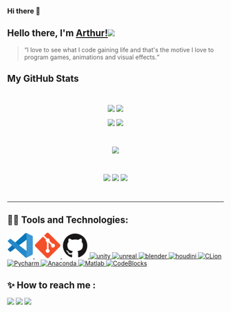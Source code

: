 ### Hi there 👋

<!--
**arthurgonze/arthurgonze** is a ✨ _special_ ✨ repository because its `README.md` (this file) appears on your GitHub profile.

Here are some ideas to get you started:

- 🔭 I’m currently working on ...
- 🌱 I’m currently learning ...
- 👯 I’m looking to collaborate on ...
- 🤔 I’m looking for help with ...
- 💬 Ask me about ...
- 📫 How to reach me: ...
- 😄 Pronouns: ...
- ⚡ Fun fact: ...
-->

## Hello there, I'm [Arthur!](https://www.linkedin.com/in/arthur-gonze-machado-890715177)<img src="https://media.giphy.com/media/hvRJCLFzcasrR4ia7z/giphy.gif" width="25px">
<blockquote><q>I love to see what I code gaining life and that's the motive I love to program games, animations and visual effects.</q></blockquote>


## My GitHub Stats
<br>
<p align="center">
 <img width="48%" src="https://github-readme-stats.vercel.app/api?username=arthurgonze&show_icons=true&theme=tokyonight&count_private=true&custom_title=@arthurgonze "> 
 <img  width="48%" src="https://github-readme-streak-stats.herokuapp.com/?user=arthurgonze&theme=tokyonight" />
</p>

<p align="center">
 <img width="400px" src="https://github-readme-stats.vercel.app/api/top-langs/?username=arthurgonze&layout=compact&theme=tokyonight&custom_title=Languages" /> 
 <img width="600px"src="https://activity-graph.herokuapp.com/graph?username=arthurgonze&theme=redical&exclude_repo=arthurgonze"> 
</p>

<br />
<p align=center>
  <img src="https://github-profile-trophy.vercel.app/?username=arthurgonze&theme=tokyonight&rank=SECRET,SSS,SS,S,AAA,AA,A,B" />
</p>

<br />
<p align=center>
<img src="https://badges.pufler.dev/visits/arthurgonze/arthurgonze?color=black&logo=github" />
<img src="https://komarev.com/ghpvc/?username=arthurgonze&color=brightgreen" />
<a href="https://github.com/arthurgonze">
<img src="https://badges.pufler.dev/commits/monthly/arthurgonze?color=blue" />
</a>
</p>
<br />
<hr />

## 👩‍💻 Tools and Technologies:
<p align="left"> 
  <a href="https://code.visualstudio.com/" target="_blank" rel="noreferrer"> 
    <img width="60px" src="https://raw.githubusercontent.com/devicons/devicon/master/icons/vscode/vscode-original.svg" alt="vscode" /> 
  </a>
  <a href="https://git-scm.com/" target="_blank" rel="noreferrer"> 
    <img width="60px" src="https://raw.githubusercontent.com/devicons/devicon/master/icons/git/git-original.svg" alt="git"/> 
  </a>
  <a href="https://github.com/" target="_blank" rel="noreferrer"> 
    <img width="60px" src="https://raw.githubusercontent.com/devicons/devicon/master/icons/github/github-original.svg" alt="github"/> 
  </a>
  <a href="https://unity.com/" target="_blank" rel="noreferrer"> 
    <img width="60px" src="https://upload.wikimedia.org/wikipedia/commons/8/8a/Official_unity_logo.png?20150903192614" alt="unity"/> 
  </a>
  <a href="https://www.unrealengine.com/en-US/" target="_blank" rel="noreferrer"> 
    <img width="60px" src="https://cdn2.unrealengine.com/ue-logo-stacked-unreal-engine-w-677x545-fac11de0943f.png" alt="unreal"/> 
  </a>
  <a href="https://www.blender.org/" target="_blank" rel="noreferrer"> 
    <img width="60px" src="https://seeklogo.com/images/B/blender-logo-91B66CA31F-seeklogo.com.png" alt="blender"/> 
  </a>
  <a href="https://www.sidefx.com/products/houdini/" target="_blank" rel="noreferrer"> 
    <img width="120px" src="https://cdn.worldvectorlogo.com/logos/sidefx-houdini.svg" alt="houdini"/> 
  </a>
  <a href="https://www.jetbrains.com/pt-br/clion/" target="_blank" rel="noreferrer"> 
    <img width="60px" src="https://seeklogo.com/images/C/clion-logo-7874C69D7F-seeklogo.com.png" alt="CLion"/> 
  </a>
  <a href="https://www.jetbrains.com/pt-br/pycharm/" target="_blank" rel="noreferrer"> 
    <img width="60px" src="https://upload.wikimedia.org/wikipedia/commons/thumb/1/1d/PyCharm_Icon.svg/512px-PyCharm_Icon.svg.png?20200803065702" alt="Pycharm"/> 
  </a>
  <a href="https://www.anaconda.com/" target="_blank" rel="noreferrer"> 
    <img width="60px" src="https://www.pinclipart.com/picdir/big/180-1800785_anaconda-python-logo-clipart.png" alt="Anaconda"/> 
  </a>
  <a href="https://www.mathworks.com/products/matlab.html" target="_blank" rel="noreferrer"> 
    <img width="60px" src="https://upload.wikimedia.org/wikipedia/commons/thumb/2/21/Matlab_Logo.png/667px-Matlab_Logo.png?20170128174110" alt="Matlab"/> 
  </a>
  <a href="https://www.codeblocks.org/" target="_blank" rel="noreferrer"> 
    <img width="60px" src="https://upload.wikimedia.org/wikipedia/commons/4/4b/Codeblocks_logo.png" alt="CodeBlocks"/> 
  </a>
</p>

 
## ✨ How to reach me : 

[<img src="https://img.icons8.com/bubbles/50/000000/gmail.png"/>](mailto:arthurgonze@gmail.com)
[<img target="_blank" src="https://img.icons8.com/bubbles/50/000000/linkedin.png"/>](https://www.linkedin.com/in/arthur-gonze-machado-890715177/) 
[<img target="_blank" src="https://img.icons8.com/bubbles/50/000000/github.png">](https://www.github.com/arthurgonze/) 
 

